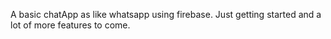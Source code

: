 A basic chatApp as like whatsapp using firebase.
Just getting started and a lot of more features to come.
